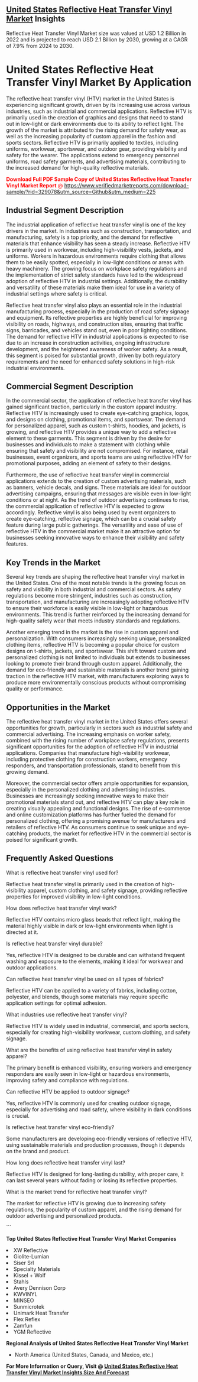 <h2><a href="https://www.verifiedmarketreports.com/download-sample/?rid=329078&amp;utm_source=Github&amp;utm_medium=225" target="_blank">United States Reflective Heat Transfer Vinyl Market</a> Insights</h2><p>Reflective Heat Transfer Vinyl Market size was valued at USD 1.2 Billion in 2022 and is projected to reach USD 2.1 Billion by 2030, growing at a CAGR of 7.9% from 2024 to 2030.</p><p> <h1>United States Reflective Heat Transfer Vinyl Market By Application</h1> <p>The reflective heat transfer vinyl (HTV) market in the United States is experiencing significant growth, driven by its increasing use across various industries, such as industrial and commercial applications. Reflective HTV is primarily used in the creation of graphics and designs that need to stand out in low-light or dark environments due to its ability to reflect light. The growth of the market is attributed to the rising demand for safety wear, as well as the increasing popularity of custom apparel in the fashion and sports sectors. Reflective HTV is primarily applied to textiles, including uniforms, workwear, sportswear, and outdoor gear, providing visibility and safety for the wearer. The applications extend to emergency personnel uniforms, road safety garments, and advertising materials, contributing to the increased demand for high-quality reflective materials. <p><span class=""><span style="color: #ff0000;"><strong>Download Full PDF Sample Copy of United States Reflective Heat Transfer Vinyl Market Report</strong> @ </span><a href="https://www.verifiedmarketreports.com/download-sample/?rid=329078&amp;utm_source=Github&amp;utm_medium=225" target="_blank">https://www.verifiedmarketreports.com/download-sample/?rid=329078&amp;utm_source=Github&amp;utm_medium=225</a></span></p></p> <h2>Industrial Segment Description</h2> <p>The industrial application of reflective heat transfer vinyl is one of the key drivers in the market. In industries such as construction, transportation, and manufacturing, safety is a top priority, and the demand for reflective materials that enhance visibility has seen a steady increase. Reflective HTV is primarily used in workwear, including high-visibility vests, jackets, and uniforms. Workers in hazardous environments require clothing that allows them to be easily spotted, especially in low-light conditions or areas with heavy machinery. The growing focus on workplace safety regulations and the implementation of strict safety standards have led to the widespread adoption of reflective HTV in industrial settings. Additionally, the durability and versatility of these materials make them ideal for use in a variety of industrial settings where safety is critical. <p>Reflective heat transfer vinyl also plays an essential role in the industrial manufacturing process, especially in the production of road safety signage and equipment. Its reflective properties are highly beneficial for improving visibility on roads, highways, and construction sites, ensuring that traffic signs, barricades, and vehicles stand out, even in poor lighting conditions. The demand for reflective HTV in industrial applications is expected to rise due to an increase in construction activities, ongoing infrastructure development, and the heightened awareness of worker safety. As a result, this segment is poised for substantial growth, driven by both regulatory requirements and the need for enhanced safety solutions in high-risk industrial environments.</p> <h2>Commercial Segment Description</h2> <p>In the commercial sector, the application of reflective heat transfer vinyl has gained significant traction, particularly in the custom apparel industry. Reflective HTV is increasingly used to create eye-catching graphics, logos, and designs on clothing, promotional items, and sportswear. The demand for personalized apparel, such as custom t-shirts, hoodies, and jackets, is growing, and reflective HTV provides a unique way to add a reflective element to these garments. This segment is driven by the desire for businesses and individuals to make a statement with clothing while ensuring that safety and visibility are not compromised. For instance, retail businesses, event organizers, and sports teams are using reflective HTV for promotional purposes, adding an element of safety to their designs. <p>Furthermore, the use of reflective heat transfer vinyl in commercial applications extends to the creation of custom advertising materials, such as banners, vehicle decals, and signs. These materials are ideal for outdoor advertising campaigns, ensuring that messages are visible even in low-light conditions or at night. As the trend of outdoor advertising continues to rise, the commercial application of reflective HTV is expected to grow accordingly. Reflective vinyl is also being used by event organizers to create eye-catching, reflective signage, which can be a crucial safety feature during large public gatherings. The versatility and ease of use of reflective HTV in the commercial market make it an attractive option for businesses seeking innovative ways to enhance their visibility and safety features.</p> <h2>Key Trends in the Market</h2> <p>Several key trends are shaping the reflective heat transfer vinyl market in the United States. One of the most notable trends is the growing focus on safety and visibility in both industrial and commercial sectors. As safety regulations become more stringent, industries such as construction, transportation, and manufacturing are increasingly adopting reflective HTV to ensure their workforce is easily visible in low-light or hazardous environments. This trend is further reinforced by the increasing demand for high-quality safety wear that meets industry standards and regulations. <p>Another emerging trend in the market is the rise in custom apparel and personalization. With consumers increasingly seeking unique, personalized clothing items, reflective HTV is becoming a popular choice for custom designs on t-shirts, jackets, and sportswear. This shift toward custom and personalized clothing is not limited to individuals but extends to businesses looking to promote their brand through custom apparel. Additionally, the demand for eco-friendly and sustainable materials is another trend gaining traction in the reflective HTV market, with manufacturers exploring ways to produce more environmentally conscious products without compromising quality or performance.</p> <h2>Opportunities in the Market</h2> <p>The reflective heat transfer vinyl market in the United States offers several opportunities for growth, particularly in sectors such as industrial safety and commercial advertising. The increasing emphasis on worker safety, combined with the rising number of workplace safety regulations, presents significant opportunities for the adoption of reflective HTV in industrial applications. Companies that manufacture high-visibility workwear, including protective clothing for construction workers, emergency responders, and transportation professionals, stand to benefit from this growing demand.</p> <p>Moreover, the commercial sector offers ample opportunities for expansion, especially in the personalized clothing and advertising industries. Businesses are increasingly seeking innovative ways to make their promotional materials stand out, and reflective HTV can play a key role in creating visually appealing and functional designs. The rise of e-commerce and online customization platforms has further fueled the demand for personalized clothing, offering a promising avenue for manufacturers and retailers of reflective HTV. As consumers continue to seek unique and eye-catching products, the market for reflective HTV in the commercial sector is poised for significant growth.</p> <h2>Frequently Asked Questions</h2> <p>What is reflective heat transfer vinyl used for?</p> <p>Reflective heat transfer vinyl is primarily used in the creation of high-visibility apparel, custom clothing, and safety signage, providing reflective properties for improved visibility in low-light conditions.</p> <p>How does reflective heat transfer vinyl work?</p> <p>Reflective HTV contains micro glass beads that reflect light, making the material highly visible in dark or low-light environments when light is directed at it.</p> <p>Is reflective heat transfer vinyl durable?</p> <p>Yes, reflective HTV is designed to be durable and can withstand frequent washing and exposure to the elements, making it ideal for workwear and outdoor applications.</p> <p>Can reflective heat transfer vinyl be used on all types of fabrics?</p> <p>Reflective HTV can be applied to a variety of fabrics, including cotton, polyester, and blends, though some materials may require specific application settings for optimal adhesion.</p> <p>What industries use reflective heat transfer vinyl?</p> <p>Reflective HTV is widely used in industrial, commercial, and sports sectors, especially for creating high-visibility workwear, custom clothing, and safety signage.</p> <p>What are the benefits of using reflective heat transfer vinyl in safety apparel?</p> <p>The primary benefit is enhanced visibility, ensuring workers and emergency responders are easily seen in low-light or hazardous environments, improving safety and compliance with regulations.</p> <p>Can reflective HTV be applied to outdoor signage?</p> <p>Yes, reflective HTV is commonly used for creating outdoor signage, especially for advertising and road safety, where visibility in dark conditions is crucial.</p> <p>Is reflective heat transfer vinyl eco-friendly?</p> <p>Some manufacturers are developing eco-friendly versions of reflective HTV, using sustainable materials and production processes, though it depends on the brand and product.</p> <p>How long does reflective heat transfer vinyl last?</p> <p>Reflective HTV is designed for long-lasting durability, with proper care, it can last several years without fading or losing its reflective properties.</p> <p>What is the market trend for reflective heat transfer vinyl?</p> <p>The market for reflective HTV is growing due to increasing safety regulations, the popularity of custom apparel, and the rising demand for outdoor advertising and personalized products.</p> ```</p><p><strong>Top United States Reflective Heat Transfer Vinyl Market Companies</strong></p><div data-test-id=""><p><li>XW Reflective</li><li> Giolite-Lumian</li><li> Siser Srl</li><li> Specialty Materials</li><li> Kissel + Wolf</li><li> Stahls</li><li> Avery Dennison Corp</li><li> KWVINYL</li><li> MINSEO</li><li> Sunmicrotek</li><li> Unimark Heat Transfer</li><li> Flex Reflex</li><li> Zamfun</li><li> YGM Reflective</li></p><div><strong>Regional Analysis of&nbsp;United States Reflective Heat Transfer Vinyl Market</strong></div><ul><li dir="ltr"><p dir="ltr">North America&nbsp;(United States, Canada, and Mexico, etc.)</p></li></ul><p><strong>For More Information or Query, Visit @&nbsp;</strong><strong><a href="https://www.verifiedmarketreports.com/product/reflective-heat-transfer-vinyl-market/?utm_source=Github&amp;utm_medium=225" target="_blank">United States Reflective Heat Transfer Vinyl Market Insights Size And Forecast</a></strong></p></div>
